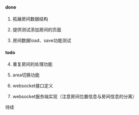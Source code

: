 
#### done

1. 拓展房间数据结构

2. 提供测试添加房间的页面

3. 房间数据load、save功能测试

#### todo

4. 重复房间的处理功能

5. area切换功能

6. websocket接口定义

7. websocket服务端实现（注意房间位置信息与房间信息的分离）

待续


